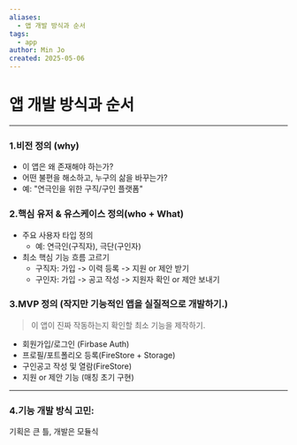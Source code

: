 ```yaml
---
aliases:
  - 앱 개발 방식과 순서
tags:
  - app
author: Min Jo
created: 2025-05-06
---
```

# 앱 개발 방식과 순서 
---

### 1.비전 정의 (why)

- 이 앱은 왜 존재해야 하는가?
- 어떤 불편을 해소하고, 누구의 삶을 바꾸는가? 
- 예: "연극인을 위한 구직/구인 플랫폼"

### 2.핵심 유저 & 유스케이스 정의(who + What)
- 주요 사용자 타입 정의
	- 예: 연극인(구직자), 극단(구인자)
- 최소 핵심 기능 흐름 고르기 
	- 구직자: 가입 -> 이력 등록 -> 지원 or 제안 받기
	- 구인자: 가입 -> 공고 작성 -> 지원자 확인 or 제안 보내기

### 3.MVP 정의 (작지만 기능적인 앱을 실질적으로 개발하기.)

> 이 앱이 진짜 작동하는지 확인할 최소 기능을 제작하기.

- 회원가입/로그인 (Firbase Auth)
- 프로필/포트폴리오 등록(FireStore + Storage)
- 구인공고 작성 및 열람(FireStore)
- 지원 or 제안 기능 (매칭 초기 구현)

---

### 4.기능 개발 방식 고민: 
기획은 큰 틀, 개발은 모듈식 

